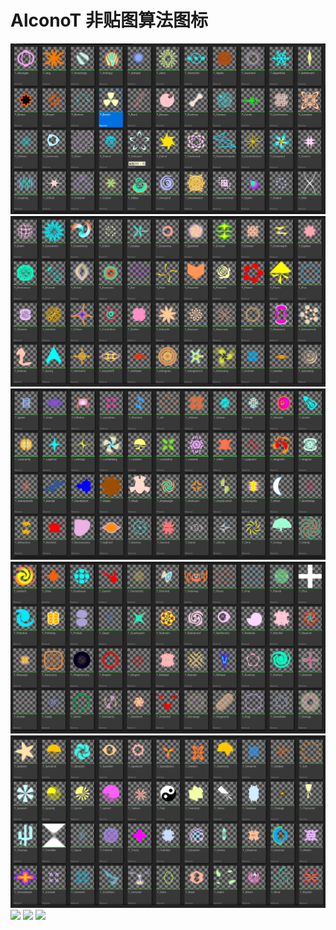 # AlconoT 非贴图算法图标
![](/mDrivEngine/AlconoT/AlconoT1.png)
![](/mDrivEngine/AlconoT/AlconoT2.png)
![](/mDrivEngine/AlconoT/AlconoT3.png)
![](/mDrivEngine/AlconoT/AlconoT4.png)
![](/mDrivEngine/AlconoT/AlconoT5.png)
![](/mDrivEngine/AlconoT/AlconoT6.png)
![](/mDrivEngine/AlconoT/AlconoT7.png)
![](/mDrivEngine/AlconoT/AlconoT8.png)
